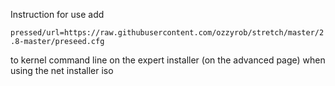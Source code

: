 Instruction for use
add 

`pressed/url=https://raw.githubusercontent.com/ozzyrob/stretch/master/2.8-master/preseed.cfg`


to kernel command line on the expert installer (on the advanced page) when using the net installer iso
